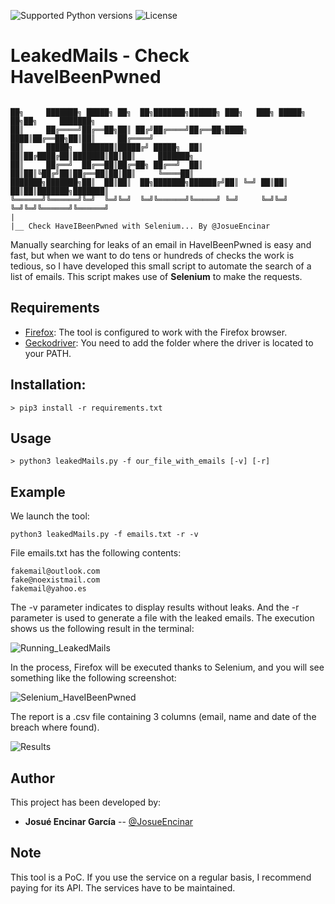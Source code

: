 ![Supported Python versions](https://img.shields.io/badge/python-3.6+-blue.svg?style=flat-square&logo=python)
![License](https://img.shields.io/badge/license-GNU-green.svg?style=flat-square&logo=gnu)

# **LeakedMails - Check HaveIBeenPwned**

```
                                                                                                            
██╗     ███████╗ █████╗ ██╗  ██╗███████╗██████╗ ███╗   ███╗ █████╗ ██╗██╗     ███████╗
██║     ██╔════╝██╔══██╗██║ ██╔╝██╔════╝██╔══██╗████╗ ████║██╔══██╗██║██║     ██╔════╝
██║     █████╗  ███████║█████╔╝ █████╗  ██║  ██║██╔████╔██║███████║██║██║     ███████╗
██║     ██╔══╝  ██╔══██║██╔═██╗ ██╔══╝  ██║  ██║██║╚██╔╝██║██╔══██║██║██║     ╚════██║
███████╗███████╗██║  ██║██║  ██╗███████╗██████╔╝██║ ╚═╝ ██║██║  ██║██║███████╗███████║
╚══════╝╚══════╝╚═╝  ╚═╝╚═╝  ╚═╝╚══════╝╚═════╝ ╚═╝     ╚═╝╚═╝  ╚═╝╚═╝╚══════╝╚══════╝
|                                                 
|__ Check HaveIBeenPwned with Selenium... By @JosueEncinar

```

Manually searching for leaks of an email in HaveIBeenPwned is easy and fast, but when we want to do tens or hundreds of checks the work is tedious, so I have developed this small script to automate the search of a list of emails. This script makes use of **Selenium** to make the requests.

## Requirements

* [Firefox](https://www.mozilla.org/es-ES/firefox/new/): The tool is configured to work with the Firefox browser.
* [Geckodriver](https://github.com/mozilla/geckodriver/releases): You need to add the folder where the driver is located to your PATH.

## Installation:

```
> pip3 install -r requirements.txt
```


## Usage

```
> python3 leakedMails.py -f our_file_with_emails [-v] [-r]
```

## Example

We launch the tool:

```
python3 leakedMails.py -f emails.txt -r -v
```

File emails.txt has the following contents:

```
fakemail@outlook.com
fake@noexistmail.com
fakemail@yahoo.es
```
The -v parameter indicates to display results without leaks. And the -r parameter is used to generate a file with the leaked emails. The execution shows us the following result in the terminal:

![Running_LeakedMails](https://user-images.githubusercontent.com/16885065/110012457-d6bbf600-7d20-11eb-8dd4-e1d6282938eb.png)

In the process, Firefox will be executed thanks to Selenium, and you will see something like the following screenshot:

![Selenium_HaveIBeenPwned](https://user-images.githubusercontent.com/16885065/110012626-023ee080-7d21-11eb-89d1-b9e0be8e8203.png)

The report is a .csv file containing 3 columns (email, name and date of the breach where found).

![Results](https://user-images.githubusercontent.com/16885065/110012755-27335380-7d21-11eb-807a-bcd814a44726.png)


## Author

This project has been developed by:

* **Josué Encinar García** -- [@JosueEncinar](https://twitter.com/JosueEncinar)

## Note

This tool is a PoC. If you use the service on a regular basis, I recommend paying for its API. The services have to be maintained.
